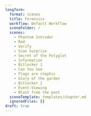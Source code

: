 ```yaml
---
longform:
  format: scenes
  title: Forensics
  workflow: Default Workflow
  sceneFolder: /
  scenes:
    - Phantom Intruder
    - Red
    - Verify
    - Scan Surprise
    - Secret of the Polyglot
    - Information
    - Bitlocker 1
    - Can You See
    - Flags are stephic
    - Glory of the garden
    - Bitlocker 2
    - Event-Viewing
    - Blast from the past
  sceneTemplate: templates/chapter.md
  ignoredFiles: []
draft: true
---
```

